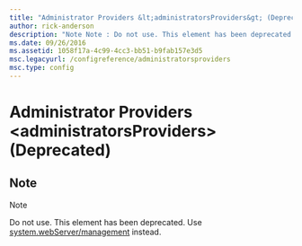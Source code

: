 ```yaml
---
title: "Administrator Providers &lt;administratorsProviders&gt; (Deprecated)"
author: rick-anderson
description: "Note Note : Do not use. This element has been deprecated. Use system.webServer/management instead."
ms.date: 09/26/2016
ms.assetid: 1058f17a-4c99-4cc3-bb51-b9fab157e3d5
msc.legacyurl: /configreference/administratorsproviders
msc.type: config
---
```

# Administrator Providers &lt;administratorsProviders&gt; (Deprecated)

<a id="001"></a>

## Note

> [!NOTE]
> Do not use. This element has been deprecated. Use [system.webServer/management](../system.webserver/management/index.md) instead.
